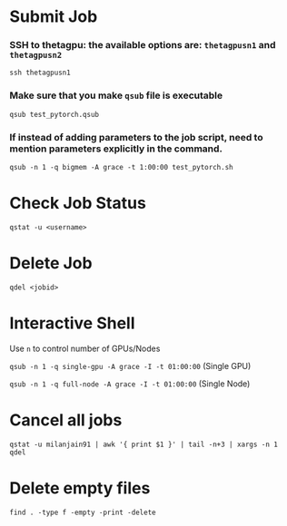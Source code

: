 # Submit Job

### SSH to thetagpu: the available options are: `thetagpusn1` and `thetagpusn2`
`ssh thetagpusn1`

### Make sure that you make `qsub` file is executable
`qsub test_pytorch.qsub`

### If instead of adding parameters to the job script, need to mention parameters explicitly in the command.

`qsub -n 1 -q bigmem -A grace -t 1:00:00 test_pytorch.sh`

# Check Job Status
`qstat -u <username>`

# Delete Job
`qdel <jobid>`

# Interactive Shell
Use `n` to control number of GPUs/Nodes

`qsub -n 1 -q single-gpu -A grace -I -t 01:00:00` (Single GPU)

`qsub -n 1 -q full-node -A grace -I -t 01:00:00` (Single Node)

# Cancel all jobs
`qstat -u milanjain91 | awk '{ print $1 }' | tail -n+3 | xargs -n 1 qdel`

# Delete empty files
`find . -type f -empty -print -delete`